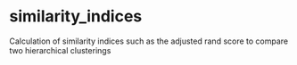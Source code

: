 # similarity_indices
Calculation of similarity indices such as the adjusted rand score to compare two hierarchical clusterings
